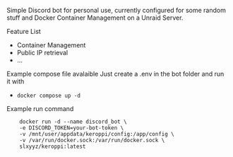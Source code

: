 Simple Discord bot for personal use, currently configured for some random stuff and Docker Container Management on a Unraid Server.

Feature List 
  - Container Management
  - Public IP retrieval
  - ...

Example compose file avalaible
Just create a .env in the bot folder and run it with
  - ```docker compose up -d```

Example run command

        docker run -d --name discord_bot \
        -e DISCORD_TOKEN=your-bot-token \
        -v /mnt/user/appdata/keroppi/config:/app/config \
        -v /var/run/docker.sock:/var/run/docker.sock \
        slxyyz/keroppi:latest
